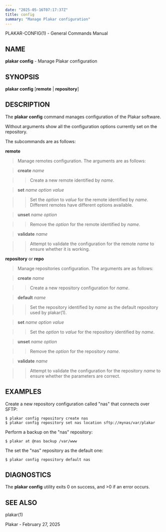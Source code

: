 ```yaml
---
date: "2025-05-16T07:17:37Z"
title: config
summary: "Manage Plakar configuration"
---
```

PLAKAR-CONFIG(1) - General Commands Manual

## NAME

**plakar config** - Manage Plakar configuration

## SYNOPSIS

**plakar config**
\[**remote**&nbsp;|&nbsp;**repository**]

## DESCRIPTION

The
**plakar config**
command manages configuration of the Plakar software.

Without arguments show all the configuration options currently set on
the repository.

The subcommands are as follows:

**remote**

> Manage remotes configuration.
> The arguments are as follows:

> **create** *name*

> > Create a new remote identified by
> > *name*.

> **set** *name option value*

> > Set the
> > *option*
> > to
> > *value*
> > for the remote identified by
> > *name*.
> > Different remotes have different options available.

> **unset** *name option*

> > Remove the
> > *option*
> > for the remote identified by
> > *name*.

> **validate** *name*

> > Attempt to validate the configuration for the remote
> > *name*
> > to ensure whether it is working.

**repository** or **repo**

> Manage repositories configuration.
> The arguments are as follows:

> **create** *name*

> > Create a new repository configuration for
> > *name*.

> **default** *name*

> > Set the repository identified by
> > *name*
> > as the default repository used by
> > plakar(1).

> **set** *name option value*

> > Set the
> > *option*
> > to
> > *value*
> > for the repository identified by
> > *name*.

> **unset** *name option*

> > Remove the
> > *option*
> > for the repository
> > *name*.

> **validate** *name*

> > Attempt to validate the configuration for the repository
> > *name*
> > to ensure whether the parameters are correct.

## EXAMPLES

Create a new repository configuration called
"nas"
that connects over SFTP:

	$ plakar config repository create nas
	$ plakar config repository set nas location sftp://mynas/var/plakar

Perform a backup on the
"nas"
repository:

	$ plakar at @nas backup /var/www

The set the
"nas"
repository as the default one:

	$ plakar config repository default nas

## DIAGNOSTICS

The **plakar config** utility exits&#160;0 on success, and&#160;&gt;0 if an error occurs.

## SEE ALSO

plakar(1)

Plakar - February 27, 2025

